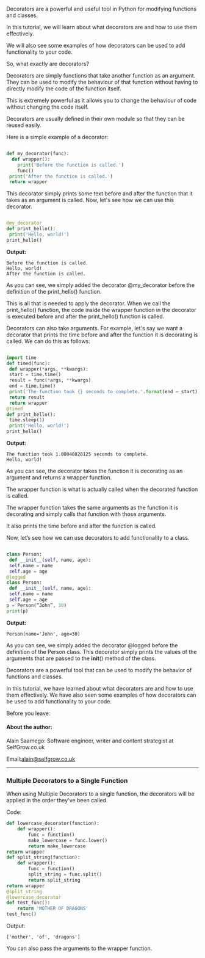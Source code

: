 Decorators are a powerful and useful tool in Python for modifying functions and classes.

In this tutorial, we will learn about what decorators are and how to use them effectively.

We will also see some examples of how decorators can be used to add functionality to your code.

So, what exactly are decorators?

Decorators are simply functions that take another function as an argument. They can be used to modify the behaviour of that function without having to directly modify the code of the function itself.

This is extremely powerful as it allows you to change the behaviour of code without changing the code itself.

Decorators are usually defined in their own module so that they can be reused easily.

Here is a simple example of a decorator:

```python

def my_decorator(func):
  def wrapper():
    print('Before the function is called.')
    func()
 print('After the function is called.')
 return wrapper

```

This decorator simply prints some text before and after the function that it takes as an argument is called. Now, let's see how we can use this decorator.

```python

@my_decorator
def print_hello():
 print('Hello, world!')
print_hello()

```

**Output:**

```
Before the function is called.
Hello, world!
After the function is called.
```

As you can see, we simply added the decorator @my_decorator before the definition of the print_hello() function.

This is all that is needed to apply the decorator. When we call the print_hello() function, the code inside the wrapper function in the decorator is executed before and after the print_hello() function is called.

Decorators can also take arguments. For example, let's say we want a decorator that prints the time before and after the function it is decorating is called. We can do this as follows:

```python

import time
def timed(func):
 def wrapper(*args, **kwargs):
 start = time.time()
 result = func(*args, **kwargs)
 end = time.time()
 print('The function took {} seconds to complete.'.format(end — start))
 return result
 return wrapper
@timed
def print_hello():
 time.sleep(1)
 print('Hello, world!')
print_hello()

```

**Output:**

```
The function took 1.00048828125 seconds to complete.
Hello, world!
```
As you can see, the decorator takes the function it is decorating as an argument and returns a wrapper function.

The wrapper function is what is actually called when the decorated function is called.

The wrapper function takes the same arguments as the function it is decorating and simply calls that function with those arguments.

It also prints the time before and after the function is called.

Now, let’s see how we can use decorators to add functionality to a class.

```python

class Person:
 def __init__(self, name, age):
 self.name = name
 self.age = age
@logged
class Person:
 def __init__(self, name, age):
 self.name = name
 self.age = age
p = Person(“John”, 30)
print(p)

```

**Output:**

```
Person(name='John', age=30)
```

As you can see, we simply added the decorator @logged before the definition of the Person class. This decorator simply prints the values of the arguments that are passed to the __init__() method of the class.

Decorators are a powerful tool that can be used to modify the behavior of functions and classes.

In this tutorial, we have learned about what decorators are and how to use them effectively. We have also seen some examples of how decorators can be used to add functionality to your code.

Before you leave:

#### About the author:
Alain Saamego: Software engineer, writer and content strategist at SelfGrow.co.uk

Email:alain@selfgrow.co.uk

---

### Multiple Decorators to a Single Function
When using Multiple Decorators to a single function, the decorators will be applied in the order they've been called.

Code:

```python
def lowercase_decorator(function):
    def wrapper():
        func = function()
        make_lowercase = func.lower()
        return make_lowercase
return wrapper
def split_string(function):
    def wrapper():
        func = function()
        split_string = func.split()
        return split_string
return wrapper
@split_string
@lowercase_decorator
def test_func():
    return 'MOTHER OF DRAGONS'
test_func()
```
Output:
```
['mother', 'of', 'dragons']
```
You can also pass the arguments to the wrapper function.

